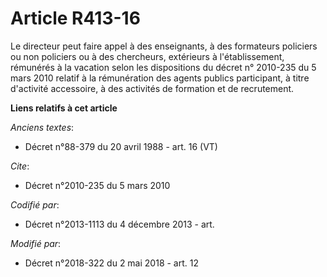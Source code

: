 # Article R413-16

Le directeur peut faire appel à des enseignants, à des formateurs policiers ou non policiers ou à des chercheurs, extérieurs
à l'établissement, rémunérés à la vacation selon les dispositions du décret n° 2010-235 du 5 mars 2010 relatif à la
rémunération des agents publics participant, à titre d'activité accessoire, à des activités de formation et de recrutement.

**Liens relatifs à cet article**

_Anciens textes_:

  - Décret n°88-379 du 20 avril 1988 - art. 16 (VT)

_Cite_:

  - Décret n°2010-235 du 5 mars 2010

_Codifié par_:

  - Décret n°2013-1113 du 4 décembre 2013 - art.

_Modifié par_:

  - Décret n°2018-322 du 2 mai 2018 - art. 12
